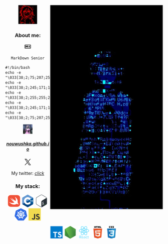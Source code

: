 
<img align="right" src="uwushka.jpg" width="360px" height="650px">

<div align="center">
<img src="uwuicon.jpg" title="uwushka" width="60" height="60">

### About me:

<img src="https://github.com/devicons/devicon/blob/master/icons/markdown/markdown-original.svg" width="20" height="20">

  `MarkDown Senior`

<div align="left">

```shell
#!/bin/bash
echo -e "\033[38;2;75;207;251m█████████████████████"
echo -e "\033[38;2;245;171;185m█████████████████████"
echo -e "\033[38;2;255;255;255m█████████████████████"
echo -e "\033[38;2;245;171;185m█████████████████████"
echo -e "\033[38;2;75;207;251m█████████████████████"
```
</div>

<img src="uwusiteicon.jpg" title="site" width="30" height="30">

##### [nouwushka.github.io](https://nouwushka.github.io)

<img src="https://github.com/devicons/devicon/blob/master/icons/twitter/twitter-original.svg" width="20" height="20">

My twitter: [*click*](https://x.com/nouwushka)

### My stack:
<img src="https://github.com/devicons/devicon/blob/master/icons/swift/swift-original.svg" title="swift" alt="Swift" width="40" height="40">
<img src="https://github.com/devicons/devicon/blob/master/icons/cplusplus/cplusplus-original.svg" title="c++" alt="C++" width="40" height="40">
<img src="https://github.com/devicons/devicon/blob/master/icons/bash/bash-original.svg" title="bash" alt="Bash" width="40" height="40">
<img src="https://github.com/devicons/devicon/blob/master/icons/kubernetes/kubernetes-original.svg" title="kubernetes" alt="Kubernetes" width="40" height="40">
<img src="https://github.com/devicons/devicon/blob/master/icons/javascript/javascript-original.svg" title="JavaScript" alt="JavaScript" width="40" height="40">
<p>
<img src="https://github.com/devicons/devicon/blob/master/icons/typescript/typescript-original.svg" title="TypeScript" alt="TypeScript" width="40" height="40">
<img src="https://github.com/devicons/devicon/blob/master/icons/nodejs/nodejs-original.svg" title="Node.js" alt="Node.js" width="40" height="40">
<img src="https://github.com/devicons/devicon/blob/master/icons/react/react-original-wordmark.svg" title="React" alt="React" width="40" height="40">
<img src="https://github.com/devicons/devicon/blob/master/icons/html5/html5-original-wordmark.svg" title="HTML5" alt="HTML5" width="40" height="40">
<img src="https://github.com/devicons/devicon/blob/master/icons/css3/css3-original-wordmark.svg" title="CSS" alt="CSS" width="40" height="40">
</p>
